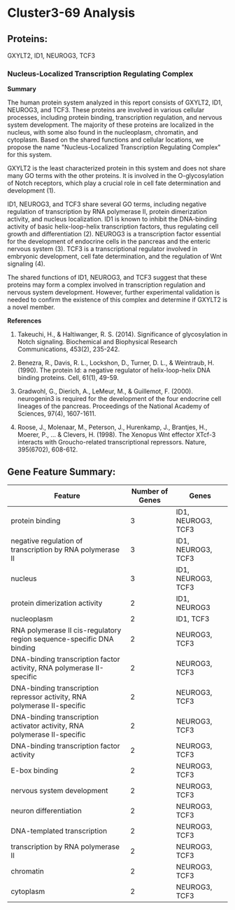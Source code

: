 # Cluster3-69 Analysis

## Proteins: 

GXYLT2, ID1, NEUROG3, TCF3

### Nucleus-Localized Transcription Regulating Complex

**Summary**

The human protein system analyzed in this report consists of GXYLT2, ID1, NEUROG3, and TCF3. These proteins are involved in various cellular processes, including protein binding, transcription regulation, and nervous system development. The majority of these proteins are localized in the nucleus, with some also found in the nucleoplasm, chromatin, and cytoplasm. Based on the shared functions and cellular locations, we propose the name "Nucleus-Localized Transcription Regulating Complex" for this system.

GXYLT2 is the least characterized protein in this system and does not share many GO terms with the other proteins. It is involved in the O-glycosylation of Notch receptors, which play a crucial role in cell fate determination and development (1).

ID1, NEUROG3, and TCF3 share several GO terms, including negative regulation of transcription by RNA polymerase II, protein dimerization activity, and nucleus localization. ID1 is known to inhibit the DNA-binding activity of basic helix-loop-helix transcription factors, thus regulating cell growth and differentiation (2). NEUROG3 is a transcription factor essential for the development of endocrine cells in the pancreas and the enteric nervous system (3). TCF3 is a transcriptional regulator involved in embryonic development, cell fate determination, and the regulation of Wnt signaling (4).

The shared functions of ID1, NEUROG3, and TCF3 suggest that these proteins may form a complex involved in transcription regulation and nervous system development. However, further experimental validation is needed to confirm the existence of this complex and determine if GXYLT2 is a novel member.

**References**

1. Takeuchi, H., & Haltiwanger, R. S. (2014). Significance of glycosylation in Notch signaling. Biochemical and Biophysical Research Communications, 453(2), 235-242.

2. Benezra, R., Davis, R. L., Lockshon, D., Turner, D. L., & Weintraub, H. (1990). The protein Id: a negative regulator of helix-loop-helix DNA binding proteins. Cell, 61(1), 49-59.

3. Gradwohl, G., Dierich, A., LeMeur, M., & Guillemot, F. (2000). neurogenin3 is required for the development of the four endocrine cell lineages of the pancreas. Proceedings of the National Academy of Sciences, 97(4), 1607-1611.

4. Roose, J., Molenaar, M., Peterson, J., Hurenkamp, J., Brantjes, H., Moerer, P., ... & Clevers, H. (1998). The Xenopus Wnt effector XTcf-3 interacts with Groucho-related transcriptional repressors. Nature, 395(6702), 608-612.

## Gene Feature Summary: 

| Feature | Number of Genes | Genes |
| --- | --- | --- |
| protein binding | 3 | ID1, NEUROG3, TCF3 |
| negative regulation of transcription by RNA polymerase II | 3 | ID1, NEUROG3, TCF3 |
| nucleus | 3 | ID1, NEUROG3, TCF3 |
| protein dimerization activity | 2 | ID1, NEUROG3 |
| nucleoplasm | 2 | ID1, TCF3 |
| RNA polymerase II cis-regulatory region sequence-specific DNA binding | 2 | NEUROG3, TCF3 |
| DNA-binding transcription factor activity, RNA polymerase II-specific | 2 | NEUROG3, TCF3 |
| DNA-binding transcription repressor activity, RNA polymerase II-specific | 2 | NEUROG3, TCF3 |
| DNA-binding transcription activator activity, RNA polymerase II-specific | 2 | NEUROG3, TCF3 |
| DNA-binding transcription factor activity | 2 | NEUROG3, TCF3 |
| E-box binding | 2 | NEUROG3, TCF3 |
| nervous system development | 2 | NEUROG3, TCF3 |
|  neuron differentiation | 2 | NEUROG3, TCF3 |
|  DNA-templated transcription | 2 | NEUROG3, TCF3 |
|  transcription by RNA polymerase II | 2 | NEUROG3, TCF3 |
| chromatin | 2 | NEUROG3, TCF3 |
| cytoplasm | 2 | NEUROG3, TCF3 |

